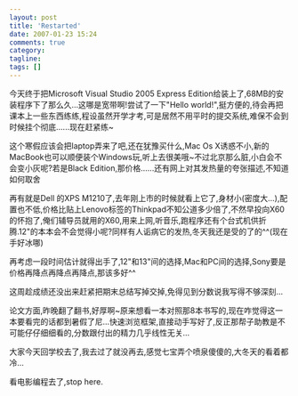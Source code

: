 ```yaml
---
layout: post
title: 'Restarted'
date: 2007-01-23 15:24
comments: true
category:
tagline:
tags: []
---
```


今天终于把Microsoft Visual Studio 2005 Express Edition给装上了,68MB的安装程序下了那么久...这哪是宽带啊!尝试了一下"Hello world!",挺方便的,待会再把课本上一些东西练练,程设虽然开学才考,可是居然不用平时的提交系统,难保不会到时候挂个彻底......现在赶紧练~

这个寒假应该会把laptop弄来了吧,还在犹豫买什么,Mac Os X诱惑不小,新的MacBook也可以顺便装个Windows玩,听上去很美哦~不过北京那么脏,小白会不会变小灰呢?若是Black Edition,那价格......还有网上对其发热量的夸张描述,不知道如何取舍

再有就是Dell 的XPS M1210了,去年刚上市的时候就看上它了,身材小(密度大...),配置也不低,价格比贴上Lenovo标签的Thinkpad不知公道多少倍了,不然早投向X60的怀抱了,俺们辅导员就用的X60,用来上网,听音乐,跑程序还有个台式机供折腾.12"的本本会不会觉得小呢?同样有人诟病它的发热,冬天我还是受的了的^^(现在手好冰哪)

再考虑一段时间估计就得出手了,12"和13"间的选择,Mac和PC间的选择,Sony要是价格再降点再降点再降点,那该多好^^

这周趁成绩还没出来赶紧把期末总结写掉交掉,免得见到分数说我写得不够深刻...

论文方面,昨晚翻了翻书,好厚啊~原来想看一本对照那8本书写的,现在咋觉得这一本要看完的话都到暑假了尼...快速浏览框架,直接动手写好了,反正那帮子助教是不可能仔仔细细看的,分数跟付出的精力几乎线性无关...

大家今天回学校去了,我去过了就没再去,感觉七宝弄个喷泉傻傻的,大冬天的看着都冷...

看电影编程去了,stop here.
